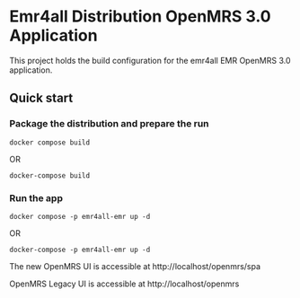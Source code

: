 # Emr4all Distribution OpenMRS 3.0 Application

This project holds the build configuration for the emr4all EMR OpenMRS 3.0 application.

## Quick start

### Package the distribution and prepare the run

```
docker compose build
```

OR 

```
docker-compose build 
```

### Run the app

```
docker compose -p emr4all-emr up -d
```

OR 

```
docker-compose -p emr4all-emr up -d 
```

The new OpenMRS UI is accessible at http://localhost/openmrs/spa

OpenMRS Legacy UI is accessible at http://localhost/openmrs
